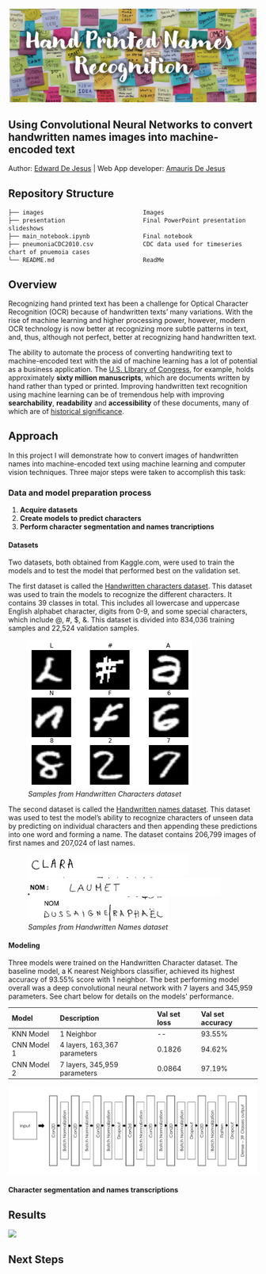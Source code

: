 <p><img src="./images/git-hub-header-3.png" alt="Header"></p>

## Using Convolutional Neural Networks to convert handwritten names images into machine-encoded text
Author: [Edward De Jesus](https://github.com/edejesus196) | Web App developer: [Amauris De Jesus ](https://github.com/Amauris)

## Repository Structure
    
    ├── images                            Images
    ├── presentation                      Final PowerPoint presentation slideshows
    ├── main_notebook.ipynb               Final notebook 
    ├── pneumoniaCDC2010.csv              CDC data used for timeseries chart of pnuemoia cases
    └── README.md                         ReadMe

## Overview

Recognizing hand printed text has been a challenge for Optical Character Recognition (OCR) because of handwritten texts’ many variations. With the rise of machine learning and higher processing power, however, modern OCR technology is now better at recognizing more subtle patterns in text, and, thus, although not perfect, better at recognizing hand handwritten text. 

The ability to automate the process of converting handwriting text to machine-encoded text with the aid of machine learning has a lot of potential as a business application. The [U.S. LIbrary of Congress](https://www.loc.gov/rr/mss/), for example, holds approximately **sixty million manuscripts**, which are documents written by hand rather than typed or printed. Improving handwritten text recognition using machine learning can be of tremendous help with improving **searchability**, **readability** and **accessibility** of these documents, many of which are of [historical significance](https://guides.loc.gov/manuscripts-illustrated-guide).

## Approach

In this project I will demonstrate how to convert images of handwritten names into machine-encoded text using machine learning and computer vision techniques. Three major steps were taken to accomplish this task:

### Data and model preparation process
1. **Acquire datasets**
2. **Create models to predict characters**
3. **Perform character segmentation and names trancriptions**

#### Datasets
Two datasets, both obtained from Kaggle.com, were used to train the models and to test the model that performed best on the validation set.

The first dataset is called the [Handwritten characters dataset](https://www.kaggle.com/vaibhao/handwritten-characters). This dataset was used to train the models to recognize the different characters. It contains 39 classes in total. This includes all lowercase and uppercase English alphabet character, digits from 0-9, and some special characters, which include @, #, $, &. This dataset is divided into  834,036 training samples and 22,524 validation samples.

<p>
<figure>
  <img src="./images/handwritten-characters-samples.png" alt="samples">
  <figcaption><em>Samples from Handwritten Characters dataset</em></figcaption>
</figure>
</p>

The second dataset is called the [Handwritten names dataset](https://www.kaggle.com/landlord/handwriting-recognition). This dataset was  used to test the model’s ability to recognize characters of unseen data by predicting on individual characters and then appending these predictions into one word and  forming a name.  The dataset contains 206,799 images of first names and 207,024 of last names. 

<p>
<figure>
  <img src="./images/TRAIN_00411.jpg" alt="samples">
    <img src="./images/TRAIN_00412.jpg" alt="samples">
    <img src="./images/TRAIN_00413.jpg" alt="samples">
  <figcaption><em>Samples from Handwritten Names dataset</em></figcaption>
</figure>
</p>

#### Modeling
Three models were trained on the Handwritten Character dataset. The baseline model, a K nearest Neighbors classifier, achieved its highest accuracy of 93.55% score with 1 neighbor. The best performing model overall was a deep convolutional neural network with 7 layers and 345,959 parameters. See chart below for details on the models' performance.

|Model      |Description                 |Val set loss|Val set accuracy|
|:----------|:---------------------------|:-----------|:---------------|
|KNN Model  |1 Neighbor                  |--          |93.55%          |
|CNN Model 1|4 layers, 163,367 parameters|0.1826      |94.62%          |
|CNN Model 2|7 layers, 345,959 parameters|0.0864      |97.19%          |

<p><img src="./images/CNN_model_3 - architecture.png"></p>

#### Character segmentation and names transcriptions

## Results

<p><img src="./images/webb-app.gif"></p>

## Next Steps